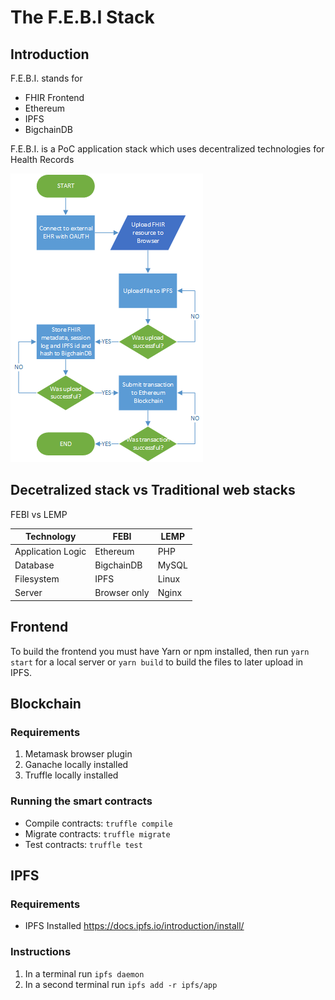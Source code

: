 The F.E.B.I Stack
==================

## Introduction

F.E.B.I. stands for 
- FHIR Frontend
- Ethereum
- IPFS
- BigchainDB

F.E.B.I. is a PoC application stack which uses decentralized technologies for Health Records

<img src="./flowchart.png" />

## Decetralized stack vs Traditional web stacks

FEBI vs LEMP

| Technology        | FEBI         | LEMP   |
| ----------------- | ------------ | ------ |
| Application Logic | Ethereum     | PHP    |
| Database          | BigchainDB   | MySQL  |
| Filesystem        | IPFS         | Linux  |
| Server            | Browser only | Nginx  |


## Frontend

To build the frontend you must have Yarn or npm installed, then run `yarn start` for a local server or `yarn build` to build the files to later upload in IPFS.


## Blockchain

### Requirements

1. Metamask browser plugin
2. Ganache locally installed
3. Truffle locally installed

### Running the smart contracts
- Compile contracts: `truffle compile`
- Migrate contracts: `truffle migrate`
- Test contracts:    `truffle test`


## IPFS

### Requirements

- IPFS Installed https://docs.ipfs.io/introduction/install/

### Instructions

1. In a terminal run `ipfs daemon`
2. In a second terminal run `ipfs add -r ipfs/app`

